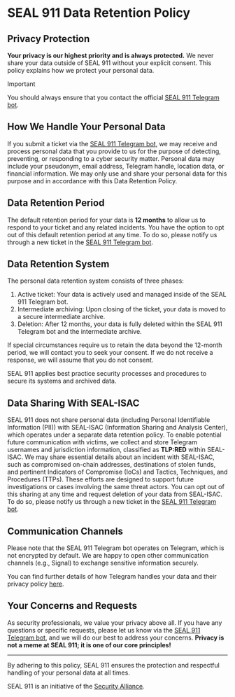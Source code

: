 # SEAL 911 Data Retention Policy

## Privacy Protection

**Your privacy is our highest priority and is always protected.** We never share your data outside of SEAL 911 without your explicit consent. This policy explains how we protect your personal data.

> [!IMPORTANT]
> You should always ensure that you contact the official [SEAL 911 Telegram bot](https://t.me/seal_911_bot).

## How We Handle Your Personal Data

If you submit a ticket via the [SEAL 911 Telegram bot](https://t.me/seal_911_bot), we may receive and process personal data that you provide to us for the purpose of detecting, preventing, or responding to a cyber security matter. Personal data may include your pseudonym, email address, Telegram handle, location data, or financial information. We may only use and share your personal data for this purpose and in accordance with this Data Retention Policy.

## Data Retention Period

The default retention period for your data is **12 months** to allow us to respond to your ticket and any related incidents. You have the option to opt out of this default retention period at any time. To do so, please notify us through a new ticket in the [SEAL 911 Telegram bot](https://t.me/seal_911_bot).

## Data Retention System

The personal data retention system consists of three phases:

1. Active ticket: Your data is actively used and managed inside of the SEAL 911 Telegram bot.
2. Intermediate archiving: Upon closing of the ticket, your data is moved to a secure intermediate archive.
3. Deletion: After 12 months, your data is fully deleted within the SEAL 911 Telegram bot and the intermediate archive.

If special circumstances require us to retain the data beyond the 12-month period, we will contact you to seek your consent. If we do not receive a response, we will assume that you do not consent.

SEAL 911 applies best practice security processes and procedures to secure its systems and archived data.

## Data Sharing With SEAL-ISAC

SEAL 911 does not share personal data (including Personal Identifiable Information (PII)) with SEAL-ISAC (Information Sharing and Analysis Center), which operates under a separate data retention policy. To enable potential future communication with victims, we collect and store Telegram usernames and jurisdiction information, classified as **TLP:RED** within SEAL-ISAC. We may share essential details about an incident with SEAL-ISAC, such as compromised on-chain addresses, destinations of stolen funds, and pertinent Indicators of Compromise (IoCs) and Tactics, Techniques, and Procedures (TTPs). These efforts are designed to support future investigations or cases involving the same threat actors. You can opt out of this sharing at any time and request deletion of your data from SEAL-ISAC. To do so, please notify us through a new ticket in the [SEAL 911 Telegram bot](https://t.me/seal_911_bot).

## Communication Channels

Please note that the SEAL 911 Telegram bot operates on Telegram, which is not encrypted by default. We are happy to open other communication channels (e.g., Signal) to exchange sensitive information securely.

You can find further details of how Telegram handles your data and their privacy policy [here](https://telegram.org/privacy).

## Your Concerns and Requests

As security professionals, we value your privacy above all. If you have any questions or specific requests, please let us know via the [SEAL 911 Telegram bot](https://t.me/seal_911_bot), and we will do our best to address your concerns. **Privacy is not a meme at SEAL 911; it is one of our core principles!**

---

By adhering to this policy, SEAL 911 ensures the protection and respectful handling of your personal data at all times.

SEAL 911 is an initiative of the [Security Alliance](https://securityalliance.org).
